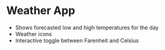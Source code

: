 # Weather App
- Shows forecasted low and high temperatures for the day
- Weather icons
- Interactive toggle between Farenheit and Celsius
